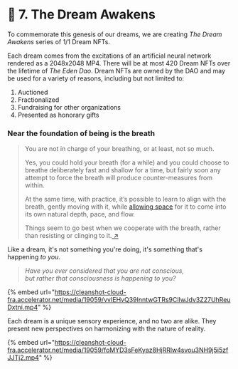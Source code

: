 # 🌅 7. The Dream Awakens

To commemorate this genesis of our dreams, we are creating _The Dream Awakens_ series of 1/1 Dream NFTs.

Each dream comes from the excitations of an artificial neural network rendered as a 2048x2048 MP4. There will be at most 420 Dream NFTs over the lifetime of _The Eden Dao_. Dream NFTs are owned by the DAO and may be used for a variety of reasons, including but not limited to:

1. Auctioned
2. Fractionalized
3. Fundraising for other organizations
4. Presented as honorary gifts

### Near the foundation of being is the breath

> You are not in charge of your breathing, or at least, not so much.
>
> Yes, you could hold your breath (for a while) and you could choose to breathe deliberately fast and shallow for a time, but fairly soon any attempt to force the breath will produce counter-measures from within.
>
> At the same time, with practice, it’s possible to learn to align with the breath, gently moving with it, while [allowing space](https://www.mindful.org/learning-the-light-touch-of-allowing/) for it to come into its own natural depth, pace, and flow.
>
> Things seem to go best when we cooperate with the breath, rather than resisting or clinging to it.[ ↗](https://www.mindful.org/6-reasons-why-mindfulness-begins-with-the-breath/)

Like a dream, it's not something you're doing, it's something that's happening _to you_.&#x20;

> _Have you ever considered that you are not conscious,_\
> _but rather that consciousness is happening to you?_

{% embed url="https://cleanshot-cloud-fra.accelerator.net/media/19059/vvIEHvQ39InntwGTRs9ClIwJdv3Z27UhReuDxtni.mp4" %}

Each dream is a unique sensory experience, and no two are alike. They present new perspectives on harmonizing with the nature of reality.

{% embed url="https://cleanshot-cloud-fra.accelerator.net/media/19059/foMYD3sFeKyaz8HjRRlw4svou3NH9j5i5zfJJTj2.mp4" %}
